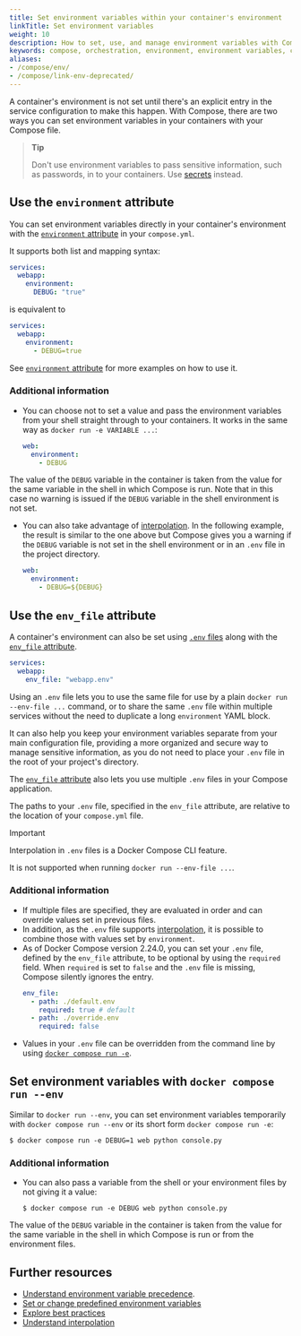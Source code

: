 ```yaml
---
title: Set environment variables within your container's environment
linkTitle: Set environment variables
weight: 10
description: How to set, use, and manage environment variables with Compose
keywords: compose, orchestration, environment, environment variables, container environment variables
aliases:
- /compose/env/
- /compose/link-env-deprecated/
---
```


A container's environment is not set until there's an explicit entry in the service configuration to make this happen. With Compose, there are two ways you can set environment variables in your containers with your Compose file. 

>**Tip**
>
> Don't use environment variables to pass sensitive information, such as passwords, in to your containers. Use [secrets](../use-secrets.md) instead.


## Use the `environment` attribute

You can set environment variables directly in your container's environment with the
[`environment` attribute](/reference/compose-file/services.md#environment) in your `compose.yml`. 

It supports both list and mapping syntax:

```yaml
services:
  webapp:
    environment:
      DEBUG: "true"
```
is equivalent to 
```yaml
services:
  webapp:
    environment:
      - DEBUG=true
```

See [`environment` attribute](/reference/compose-file/services.md#environment) for more examples on how to use it. 

### Additional information 

- You can choose not to set a value and pass the environment variables from your shell straight through to your containers. It works in the same way as `docker run -e VARIABLE ...`:
  ```yaml
  web:
    environment:
      - DEBUG
  ```
The value of the `DEBUG` variable in the container is taken from the value for the same variable in the shell in which Compose is run. Note that in this case no warning is issued if the `DEBUG` variable in the shell environment is not set. 

- You can also take advantage of [interpolation](variable-interpolation.md#interpolation-syntax). In the following example, the result is similar to the one above but Compose gives you a warning if the `DEBUG` variable is not set in the shell environment or in an `.env` file in the project directory.

  ```yaml
  web:
    environment:
      - DEBUG=${DEBUG}
  ```

## Use the `env_file` attribute

A container's environment can also be set using [`.env` files](variable-interpolation.md#env-file) along with the [`env_file` attribute](/reference/compose-file/services.md#env_file).

```yaml
services:
  webapp:
    env_file: "webapp.env"
```

Using an `.env` file lets you to use the same file for use by a plain `docker run --env-file ...` command, or to share the same `.env` file within multiple services without the need to duplicate a long `environment` YAML block.

It can also help you keep your environment variables separate from your main configuration file, providing a more organized and secure way to manage sensitive information, as you do not need to place your `.env` file in the root of your project's directory.

The [`env_file` attribute](/reference/compose-file/services.md#env_file) also lets you use multiple `.env` files in your Compose application.  

The paths to your `.env` file, specified in the `env_file` attribute, are relative to the location of your `compose.yml` file. 

> [!IMPORTANT]
>
> Interpolation in `.env` files is a Docker Compose CLI feature.
>
> It is not supported when running `docker run --env-file ...`.

### Additional information 

- If multiple files are specified, they are evaluated in order and can override values set in previous files.
- In addition, as the `.env` file supports [interpolation](variable-interpolation.md), it is possible to combine those with values set by `environment`. 
- As of Docker Compose version 2.24.0, you can set your `.env` file, defined by the `env_file` attribute, to be optional by using the `required` field. When `required` is set to `false` and the `.env` file is missing, Compose silently ignores the entry.
  ```yaml
  env_file:
    - path: ./default.env
      required: true # default
    - path: ./override.env
      required: false
  ``` 
- Values in your `.env` file can be overridden from the command line by using [`docker compose run -e`](#set-environment-variables-with-docker-compose-run---env). 

## Set environment variables with `docker compose run --env`

Similar to `docker run --env`, you can set environment variables temporarily with `docker compose run --env` or its short form `docker compose run -e`:

```console
$ docker compose run -e DEBUG=1 web python console.py
```

### Additional information 

- You can also pass a variable from the shell or your environment files by not giving it a value:

  ```console
  $ docker compose run -e DEBUG web python console.py
  ```

The value of the `DEBUG` variable in the container is taken from the value for the same variable in the shell in which Compose is run or from the environment files.

## Further resources

- [Understand environment variable precedence](envvars-precedence.md).
- [Set or change predefined environment variables](envvars.md)
- [Explore best practices](best-practices.md)
- [Understand interpolation](variable-interpolation.md)
